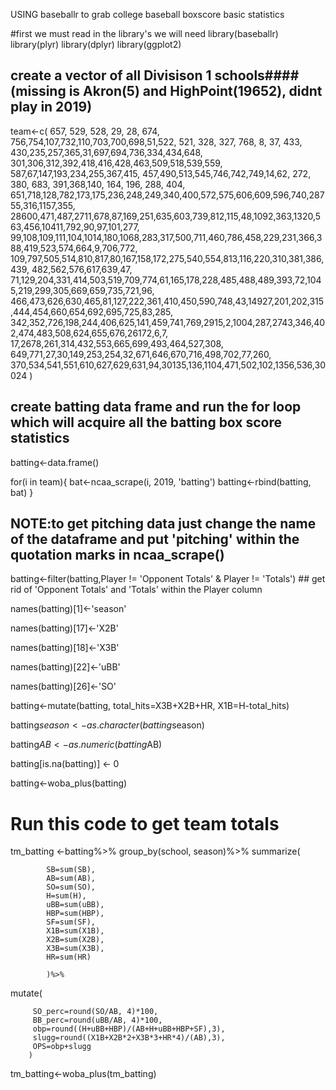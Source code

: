 USING baseballr to grab college baseball boxscore basic statistics 


#first we must read in the library's we will need
library(baseballr)
library(plyr)
library(dplyr)
library(ggplot2)

## create a vector of all Divisison 1 schools#### (missing is Akron(5) and HighPoint(19652), didnt play in 2019) ##


team<-c( 
        657, 529, 528, 29, 28, 674, 756,754,107,732,110,703,700,698,51,522, 521, 328, 327, 768, 8, 37, 
        433, 430,235,257,365,31,697,694,736,334,434,648, 301,306,312,392,418,416,428,463,509,518,539,559,
        587,67,147,193,234,255,367,415, 457,490,513,545,746,742,749,14,62, 272, 380, 683, 391,368,140, 164, 
        196, 288, 404, 651,718,128,782,173,175,236,248,249,340,400,572,575,606,609,596,740,28755,316,1157,355,
        28600,471,487,2711,678,87,169,251,635,603,739,812,115,48,1092,363,1320,563,456,10411,792,90,97,101,277,
        99,108,109,111,104,1014,180,1068,283,317,500,711,460,786,458,229,231,366,388,419,523,574,664,9,706,772,
        109,797,505,514,810,817,80,167,158,172,275,540,554,813,116,220,310,381,386,439, 482,562,576,617,639,47,
        71,129,204,331,414,503,519,709,774,61,165,178,228,485,488,489,393,72,1045,219,299,305,669,659,735,721,96,
        466,473,626,630,465,81,127,222,361,410,450,590,748,43,14927,201,202,315,444,454,660,654,692,695,725,83,285,
        342,352,726,198,244,406,625,141,459,741,769,2915,2,1004,287,2743,346,402,474,483,508,624,655,676,26172,6,7,
        17,2678,261,314,432,553,665,699,493,464,527,308, 649,771,27,30,149,253,254,32,671,646,670,716,498,702,77,260,
        370,534,541,551,610,627,629,631,94,30135,136,1104,471,502,102,1356,536,30024
)
       
## create batting data frame and run the for loop which will acquire all the batting box score statistics ##

batting<-data.frame()

for(i in team){
    bat<-ncaa_scrape(i, 2019, 'batting')
    batting<-rbind(batting, bat)
}

## NOTE:to get pitching data just change the name of the dataframe and put 'pitching' within the quotation marks in ncaa_scrape() ##

batting<-filter(batting,Player != 'Opponent Totals' & Player != 'Totals')   ## get rid of 'Opponent Totals' and 'Totals' within the Player column

names(batting)[1]<-'season'

names(batting)[17]<-'X2B'

names(batting)[18]<-'X3B'

names(batting)[22]<-'uBB'

names(batting)[26]<-'SO'

batting<-mutate(batting, total_hits=X3B+X2B+HR, X1B=H-total_hits)

batting$season<-as.character(batting$season)

batting$AB<-as.numeric(batting$AB)

batting[is.na(batting)] <- 0

batting<-woba_plus(batting)

# Run this code to get team totals

tm_batting <-batting%>% 
  group_by(school, season)%>% 
  summarize(
  
            SB=sum(SB), 
            AB=sum(AB), 
            SO=sum(SO), 
            H=sum(H),
            uBB=sum(uBB),
            HBP=sum(HBP),
            SF=sum(SF),
            X1B=sum(X1B),
            X2B=sum(X2B),
            X3B=sum(X3B),
            HR=sum(HR)
            
            )%>%
  mutate(
         
         SO_perc=round(SO/AB, 4)*100, 
         BB_perc=round(uBB/AB, 4)*100,
         obp=round((H+uBB+HBP)/(AB+H+uBB+HBP+SF),3), 
         slugg=round((X1B+X2B*2+X3B*3+HR*4)/(AB),3), 
         OPS=obp+slugg
        )
         
  tm_batting<-woba_plus(tm_batting)


